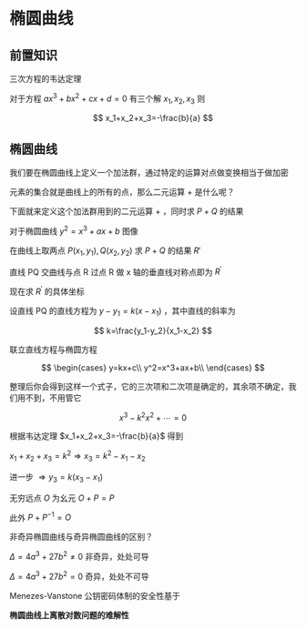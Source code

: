 # 椭圆曲线

## 前置知识

三次方程的韦达定理

对于方程 $ax^3+bx^2+cx+d=0$ 有三个解 $x_1,\,x_2,\,x_3$ 则

$$
x_1+x_2+x_3=-\frac{b}{a}
$$

## 椭圆曲线

我们要在椭圆曲线上定义一个加法群，通过特定的运算对点做变换相当于做加密

元素的集合就是曲线上的所有的点，那么二元运算 $+$ 是什么呢？

下面就来定义这个加法群用到的二元运算 $+$ ，同时求 $P+Q$ 的结果

对于椭圆曲线 $y^2=x^3+ax+b$ 图像

在曲线上取两点 $P(x_1,y_1),Q(x_2,y_2)$ 求 $P+Q$ 的结果 $R{'}$

直线 PQ 交曲线与点 R 过点 R 做 x 轴的垂直线对称点即为 $R^{'}$

现在求 $R^{'}$ 的具体坐标

设直线 PQ 的直线方程为 $y-y_1=k(x-x_1)$ ，其中直线的斜率为

$$
k=\frac{y_1-y_2}{x_1-x_2}
$$

联立直线方程与椭圆方程

$$
\begin{cases}
	y=kx+c\\
	y^2=x^3+ax+b\\
\end{cases}
$$

整理后你会得到这样一个式子，它的三次项和二次项是确定的，其余项不确定，我们用不到，不用管它

$$
x^3-k^2x^2+\cdots=0
$$

根据韦达定理 $x_1+x_2+x_3=-\frac{b}{a}$ 得到

$x_1+x_2+x_3=k^2\Longrightarrow  x_3=k^2-x_1-x_2$

进一步 $\Longrightarrow y_3=k(x_3-x_1)$

无穷远点 $O$ 为幺元 $O+P=P$

此外 $P+P^{-1}=O$

非奇异椭圆曲线与奇异椭圆曲线的区别？

$\Delta=4a^3+27b^2\neq 0$ 非奇异，处处可导

$\Delta=4a^3+27b^2= 0$ 奇异，处处不可导

Menezes-Vanstone 公钥密码体制的安全性基于

**椭圆曲线上离散对数问题的难解性**

